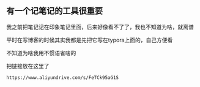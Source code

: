 ## 有一个记笔记的工具很重要

我之前把笔记记在印象笔记里面，后来好像看不了了，我也不知道为啥，就离谱

平时在写博客的时候其实我都是先把它写在typora上面的，自己方便看

不知道为啥我用不惯语雀啥的

把链接放在这里了
```
https://www.aliyundrive.com/s/FeTCk95aG1S
```
